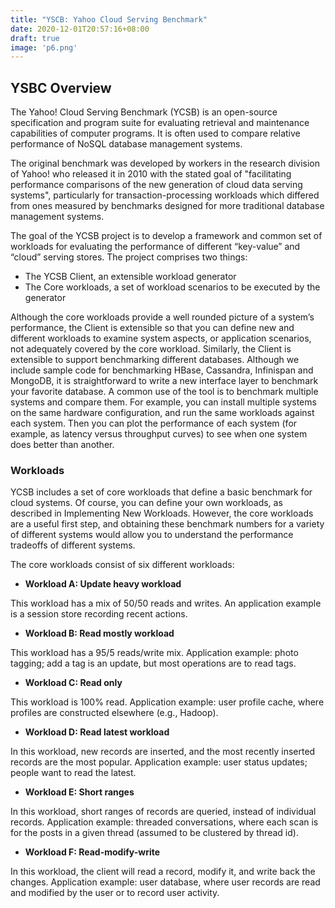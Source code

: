```yaml
---
title: "YSCB: Yahoo Cloud Serving Benchmark"
date: 2020-12-01T20:57:16+08:00
draft: true
image: 'p6.png'
---
```


## YSBC Overview

The Yahoo! Cloud Serving Benchmark (YCSB) is an open-source specification and program suite for evaluating retrieval and maintenance capabilities of computer programs. It is often used to compare relative performance of NoSQL database management systems.

The original benchmark was developed by workers in the research division of Yahoo! who released it in 2010 with the stated goal of "facilitating performance comparisons of the new generation of cloud data serving systems", particularly for transaction-processing workloads which differed from ones measured by benchmarks designed for more traditional database management systems.

The goal of the YCSB project is to develop a framework and common set of workloads for evaluating the performance of different “key-value” and “cloud” serving stores. The project comprises two things:

- The YCSB Client, an extensible workload generator
- The Core workloads, a set of workload scenarios to be executed by the generator

Although the core workloads provide a well rounded picture of a system’s performance, the Client is extensible so that you can define new and different workloads to examine system aspects, or application scenarios, not adequately covered by the core workload. Similarly, the Client is extensible to support benchmarking different databases. Although we include sample code for benchmarking HBase, Cassandra, Infinispan and MongoDB, it is straightforward to write a new interface layer to benchmark your favorite database.
A common use of the tool is to benchmark multiple systems and compare them. For example, you can install multiple systems on the same hardware configuration, and run the same workloads against each system. Then you can plot the performance of each system (for example, as latency versus throughput curves) to see when one system does better than another.



### Workloads

YCSB includes a set of core workloads that define a basic benchmark for cloud systems. Of course, you can define your own workloads, as described in Implementing New Workloads. However, the core workloads are a useful first step, and obtaining these benchmark numbers for a variety of different systems would allow you to understand the performance tradeoffs of different systems.  

The core workloads consist of six different workloads:

- **Workload A: Update heavy workload**

This workload has a mix of 50/50 reads and writes. An application example is a session store recording recent actions.

- **Workload B: Read mostly workload**

This workload has a 95/5 reads/write mix. Application example: photo tagging; add a tag is an update, but most operations are to read tags.

- **Workload C: Read only**

This workload is 100% read. Application example: user profile cache, where profiles are constructed elsewhere (e.g., Hadoop).

- **Workload D: Read latest workload**

In this workload, new records are inserted, and the most recently inserted records are the most popular. Application example: user status updates; people want to read the latest.

- **Workload E: Short ranges**

In this workload, short ranges of records are queried, instead of individual records. Application example: threaded conversations, where each scan is for the posts in a given thread (assumed to be clustered by thread id).

- **Workload F: Read-modify-write**

In this workload, the client will read a record, modify it, and write back the changes. Application example: user database, where user records are read and modified by the user or to record user activity.

